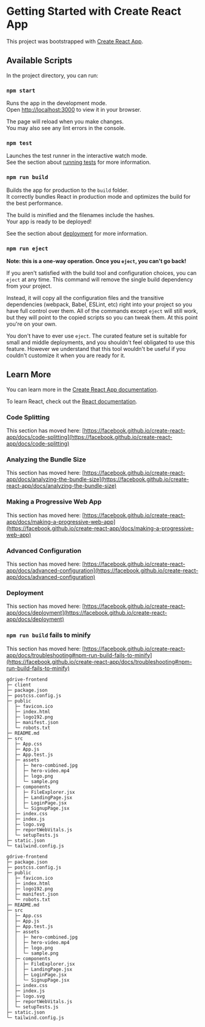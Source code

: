 # Getting Started with Create React App

This project was bootstrapped with [Create React App](https://github.com/facebook/create-react-app).

## Available Scripts

In the project directory, you can run:

### `npm start`

Runs the app in the development mode.\
Open [http://localhost:3000](http://localhost:3000) to view it in your browser.

The page will reload when you make changes.\
You may also see any lint errors in the console.

### `npm test`

Launches the test runner in the interactive watch mode.\
See the section about [running tests](https://facebook.github.io/create-react-app/docs/running-tests) for more information.

### `npm run build`

Builds the app for production to the `build` folder.\
It correctly bundles React in production mode and optimizes the build for the best performance.

The build is minified and the filenames include the hashes.\
Your app is ready to be deployed!

See the section about [deployment](https://facebook.github.io/create-react-app/docs/deployment) for more information.

### `npm run eject`

**Note: this is a one-way operation. Once you `eject`, you can't go back!**

If you aren't satisfied with the build tool and configuration choices, you can `eject` at any time. This command will remove the single build dependency from your project.

Instead, it will copy all the configuration files and the transitive dependencies (webpack, Babel, ESLint, etc) right into your project so you have full control over them. All of the commands except `eject` will still work, but they will point to the copied scripts so you can tweak them. At this point you're on your own.

You don't have to ever use `eject`. The curated feature set is suitable for small and middle deployments, and you shouldn't feel obligated to use this feature. However we understand that this tool wouldn't be useful if you couldn't customize it when you are ready for it.

## Learn More

You can learn more in the [Create React App documentation](https://facebook.github.io/create-react-app/docs/getting-started).

To learn React, check out the [React documentation](https://reactjs.org/).

### Code Splitting

This section has moved here: [https://facebook.github.io/create-react-app/docs/code-splitting](https://facebook.github.io/create-react-app/docs/code-splitting)

### Analyzing the Bundle Size

This section has moved here: [https://facebook.github.io/create-react-app/docs/analyzing-the-bundle-size](https://facebook.github.io/create-react-app/docs/analyzing-the-bundle-size)

### Making a Progressive Web App

This section has moved here: [https://facebook.github.io/create-react-app/docs/making-a-progressive-web-app](https://facebook.github.io/create-react-app/docs/making-a-progressive-web-app)

### Advanced Configuration

This section has moved here: [https://facebook.github.io/create-react-app/docs/advanced-configuration](https://facebook.github.io/create-react-app/docs/advanced-configuration)

### Deployment

This section has moved here: [https://facebook.github.io/create-react-app/docs/deployment](https://facebook.github.io/create-react-app/docs/deployment)

### `npm run build` fails to minify

This section has moved here: [https://facebook.github.io/create-react-app/docs/troubleshooting#npm-run-build-fails-to-minify](https://facebook.github.io/create-react-app/docs/troubleshooting#npm-run-build-fails-to-minify)

```
gdrive-frontend
├─ client
├─ package.json
├─ postcss.config.js
├─ public
│  ├─ favicon.ico
│  ├─ index.html
│  ├─ logo192.png
│  ├─ manifest.json
│  └─ robots.txt
├─ README.md
├─ src
│  ├─ App.css
│  ├─ App.js
│  ├─ App.test.js
│  ├─ assets
│  │  ├─ hero-combined.jpg
│  │  ├─ hero-video.mp4
│  │  ├─ logo.png
│  │  └─ sample.png
│  ├─ components
│  │  ├─ FileExplorer.jsx
│  │  ├─ LandingPage.jsx
│  │  ├─ LoginPage.jsx
│  │  └─ SignupPage.jsx
│  ├─ index.css
│  ├─ index.js
│  ├─ logo.svg
│  ├─ reportWebVitals.js
│  └─ setupTests.js
├─ static.json
└─ tailwind.config.js

```
```
gdrive-frontend
├─ package.json
├─ postcss.config.js
├─ public
│  ├─ favicon.ico
│  ├─ index.html
│  ├─ logo192.png
│  ├─ manifest.json
│  └─ robots.txt
├─ README.md
├─ src
│  ├─ App.css
│  ├─ App.js
│  ├─ App.test.js
│  ├─ assets
│  │  ├─ hero-combined.jpg
│  │  ├─ hero-video.mp4
│  │  ├─ logo.png
│  │  └─ sample.png
│  ├─ components
│  │  ├─ FileExplorer.jsx
│  │  ├─ LandingPage.jsx
│  │  ├─ LoginPage.jsx
│  │  └─ SignupPage.jsx
│  ├─ index.css
│  ├─ index.js
│  ├─ logo.svg
│  ├─ reportWebVitals.js
│  └─ setupTests.js
├─ static.json
└─ tailwind.config.js

```